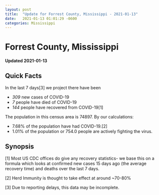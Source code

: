 ```yaml
---
layout: post
title:  "Update for Forrest County, Mississippi - 2021-01-13"
date:   2021-01-13 01:01:29 -0600
categories: Mississippi
---
```


# Forrest County, Mississippi
#### Updated 2021-01-13

## Quick Facts

In the last 7 days[3] we project there have been
- *309* new cases of COVID-19
- *7* people have died of COVID-19
- *144* people have recovered from COVID-19[1]

The population in this census area is 74897. By our calculations:
- 7.68% of the population have had COVID-19.[2]
- 1.01% of the population or 754.0 people are actively fighting the virus.

## Synopsis




[1] Most US CDC offices do give any recovery statistics- we base this on a formula which looks at confirmed new cases
15 days ago (the average recovery time) and deaths over the last 7 days.

[2] Herd Immunity is thought to take effect at around ~70-80%

[3] Due to reporting delays, this data may be incomplete.
 
    